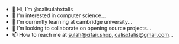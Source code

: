 - 👋 Hi, I’m @calisulahxtalis
- 👀 I’m interested in computer science...
- 🌱 I’m currently learning at cambridge university...
- 💞️ I’m looking to collaborate on opening source projects...
- 📫 How to reach me at sulah@xifair.shop, calisxtalis@gmail.com...

<!---
calisulahxtalis/calisulahxtalis is a ✨ special ✨ repository because its `README.md` (this file) appears on your GitHub profile.
You can click the Preview link to take a look at your changes.
--->
